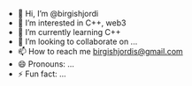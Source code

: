 - 👋 Hi, I’m @birgishjordi
- 👀 I’m interested in C++, web3
- 🌱 I’m currently learning C++
- 💞️ I’m looking to collaborate on ...
- 📫 How to reach me birgishjordis@gmail.com
- 😄 Pronouns: ...
- ⚡ Fun fact: ...

<!---
birgishjordi/birgishjordi is a ✨ special ✨ repository because its `README.md` (this file) appears on your GitHub profile.
You can click the Preview link to take a look at your changes.
--->
